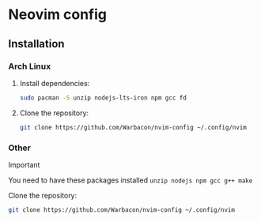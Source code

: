 # Neovim config

## Installation

### Arch Linux

1. Install dependencies:

    ```sh
    sudo pacman -S unzip nodejs-lts-iron npm gcc fd
    ```

2. Clone the repository:

    ```sh
    git clone https://github.com/Warbacon/nvim-config ~/.config/nvim
    ```

### Other

> [!IMPORTANT]
> You need to have these packages installed ``unzip nodejs npm gcc g++ make``

Clone the repository:

```sh
git clone https://github.com/Warbacon/nvim-config ~/.config/nvim
```
